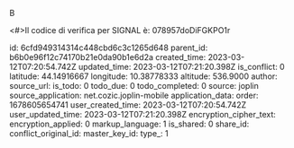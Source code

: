 B

<#>Il codice di verifica per SIGNAL è: 078957doDiFGKPO1r

id: 6cfd949314314c448cbd6c3c1265d648
parent_id: b6b0e96f12c74170b21e0da90b1e6d2a
created_time: 2023-03-12T07:20:54.742Z
updated_time: 2023-03-12T07:21:20.398Z
is_conflict: 0
latitude: 44.14916667
longitude: 10.38778333
altitude: 536.9000
author: 
source_url: 
is_todo: 0
todo_due: 0
todo_completed: 0
source: joplin
source_application: net.cozic.joplin-mobile
application_data: 
order: 1678605654741
user_created_time: 2023-03-12T07:20:54.742Z
user_updated_time: 2023-03-12T07:21:20.398Z
encryption_cipher_text: 
encryption_applied: 0
markup_language: 1
is_shared: 0
share_id: 
conflict_original_id: 
master_key_id: 
type_: 1